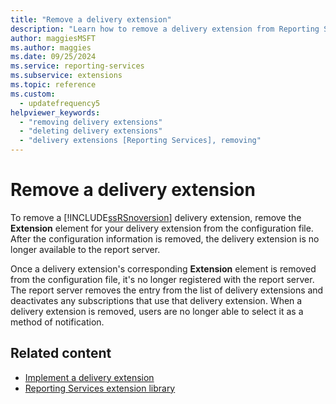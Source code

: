 ```yaml
---
title: "Remove a delivery extension"
description: "Learn how to remove a delivery extension from Reporting Services so the report server doesn't list it as available and deactivates subscriptions that use it."
author: maggiesMSFT
ms.author: maggies
ms.date: 09/25/2024
ms.service: reporting-services
ms.subservice: extensions
ms.topic: reference
ms.custom:
  - updatefrequency5
helpviewer_keywords:
  - "removing delivery extensions"
  - "deleting delivery extensions"
  - "delivery extensions [Reporting Services], removing"
---
```

# Remove a delivery extension
  To remove a [!INCLUDE[ssRSnoversion](../../../includes/ssrsnoversion-md.md)] delivery extension, remove the **Extension** element for your delivery extension from the configuration file. After the configuration information is removed, the delivery extension is no longer available to the report server.  
  
 Once a delivery extension's corresponding **Extension** element is removed from the configuration file, it's no longer registered with the report server. The report server removes the entry from the list of delivery extensions and deactivates any subscriptions that use that delivery extension. When a delivery extension is removed, users are no longer able to select it as a method of notification.  
  
## Related content

- [Implement a delivery extension](../../../reporting-services/extensions/delivery-extension/implementing-a-delivery-extension.md)
- [Reporting Services extension library](../../../reporting-services/extensions/reporting-services-extension-library.md)
